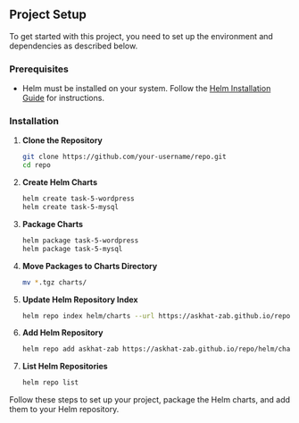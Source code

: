 ## Project Setup

To get started with this project, you need to set up the environment and dependencies as described below.

### Prerequisites

- Helm must be installed on your system. Follow the [Helm Installation Guide](https://helm.sh/docs/intro/install/) for instructions.

### Installation

1. **Clone the Repository**

   ```bash
   git clone https://github.com/your-username/repo.git
   cd repo
   ```

2. **Create Helm Charts**

   ```bash
   helm create task-5-wordpress
   helm create task-5-mysql
   ```

3. **Package Charts**

   ```bash
   helm package task-5-wordpress
   helm package task-5-mysql
   ```

4. **Move Packages to Charts Directory**

   ```bash
   mv *.tgz charts/
   ```

5. **Update Helm Repository Index**

   ```bash
   helm repo index helm/charts --url https://askhat-zab.github.io/repo/helm/charts
   ```

6. **Add Helm Repository**

   ```bash
   helm repo add askhat-zab https://askhat-zab.github.io/repo/helm/charts
   ```

7. **List Helm Repositories**

   ```bash
   helm repo list
   ```

Follow these steps to set up your project, package the Helm charts, and add them to your Helm repository.
